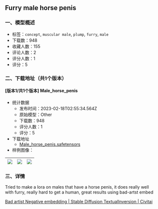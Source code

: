 ## Furry male horse penis
### 一、模型概述

- 标签：`concept`, `muscular male`, `plump`, `furry`, `male`
- 下载数：948
- 收藏人数：155
- 评论人数：2
- 评分人数：1
- 评分：5

### 二、下载地址（共1个版本）

#### [版本1/共1个版本] Male_horse_penis

- 统计数据
  - 发布时间：2023-02-18T02:55:34.564Z
  - 原始模型：Other
  - 下载数：948
  - 评分人数：1
  - 评分：5
- 下载地址
  - [Male_horse_penis.safetensors](https://civitai.com/api/download/models/11929)
- 样例图像：

| <img src="https://image.civitai.com/xG1nkqKTMzGDvpLrqFT7WA/4352473a-ff84-4dbb-2b3c-5b09e3d63900/width=450/114090.jpeg" /> | <img src="https://image.civitai.com/xG1nkqKTMzGDvpLrqFT7WA/0001d4d6-1463-48d6-f6e3-3c3672ef2700/width=450/114092.jpeg" /> | <img src="https://image.civitai.com/xG1nkqKTMzGDvpLrqFT7WA/f901ac1e-1655-4da9-c812-82d04caf0400/width=450/114091.jpeg" /> |
| ---- | ---- | ---- |


### 三、详情
<p>Tried to make a lora on males that have a horse penis, it does really well with furry, really hard to get a human, great results using bad-artst embed</p><p><a target="_blank" rel="ugc" href="https://civitai.com/models/5224/bad-artist-negative-embedding">Bad artist Negative embedding | Stable Diffusion TextualInversion | Civitai</a></p>